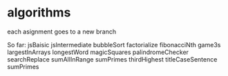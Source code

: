 # algorithms
each asignment goes to a new branch 

So far:
jsBaisic
jsIntermediate
bubbleSort
factorialize
fibonacciNth
game3s
largestInArrays
longestWord
magicSquares
palindromeChecker
searchReplace
sumAllInRange
sumPrimes
thirdHighest
titleCaseSentence
sumPrimes

